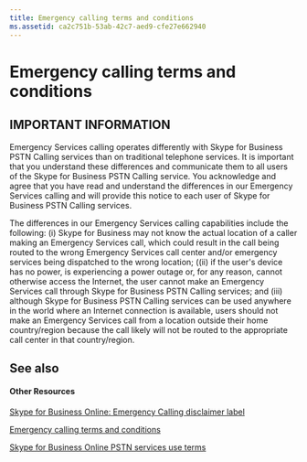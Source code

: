 ```yaml
---
title: Emergency calling terms and conditions
ms.assetid: ca2c751b-53ab-42c7-aed9-cfe27e662940
---
```



# Emergency calling terms and conditions


  
    
    


## IMPORTANT INFORMATION

Emergency Services calling operates differently with Skype for Business PSTN Calling services than on traditional telephone services. It is important that you understand these differences and communicate them to all users of the Skype for Business PSTN Calling service. You acknowledge and agree that you have read and understand the differences in our Emergency Services calling and will provide this notice to each user of Skype for Business PSTN Calling services.
  
    
    
The differences in our Emergency Services calling capabilities include the following: (i) Skype for Business may not know the actual location of a caller making an Emergency Services call, which could result in the call being routed to the wrong Emergency Services call center and/or emergency services being dispatched to the wrong location; ((ii) if the user's device has no power, is experiencing a power outage or, for any reason, cannot otherwise access the Internet, the user cannot make an Emergency Services call through Skype for Business PSTN Calling services; and (iii) although Skype for Business PSTN Calling services can be used anywhere in the world where an Internet connection is available, users should not make an Emergency Services call from a location outside their home country/region because the call likely will not be routed to the appropriate call center in that country/region.
  
    
    

## See also


#### Other Resources


  
    
    
 [Skype for Business Online: Emergency Calling disclaimer label](https://go.microsoft.com/fwlink/?LinkID=692099)
  
    
    
 [Emergency calling terms and conditions](emergency-calling-terms-and-conditions.md)
  
    
    
 [Skype for Business Online PSTN services use terms](skype-for-business-online-pstn-services-use-terms.md)
